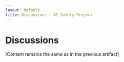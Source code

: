 ```yaml
---
layout: default
title: Discussions - AI Safety Project
---
```


# Discussions

[Content remains the same as in the previous artifact]

